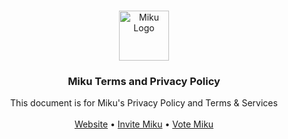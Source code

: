 <p align="center">
  <br />
  <a href="https://github.com/ItsShaded/Miku-Terms">
    <img src="https://top.gg/_next/image?url=https%3A%2F%2Fimages.discordapp.net%2Favatars%2F763749665874772008%2F479100b7272b5e581044fc1811125635.png%3Fsize%3D128&w=128&q=75" alt="Miku Logo" width="80" height="80">
  </a>
  
  <p align="center">
    <h3 align="center">
      <b>Miku Terms and Privacy Policy</b>
    </h3>
  </p>

  <p align="center">
This document is for Miku's Privacy Policy and Terms & Services
    <br />
    <br />
    <a href="https://itsshaded.co">Website</a>
    &bull;
    <a href="https://top.gg/bot/763749665874772008">Invite Miku</a>
    &bull;
    <a href="https://top.gg/bot/763749665874772008/vote">Vote Miku</a>
  </p>
</p>
<br />
